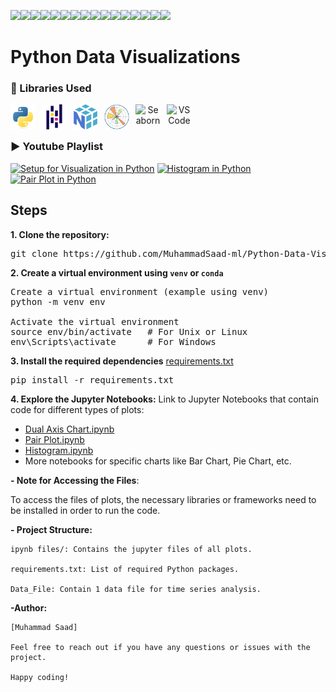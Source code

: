 <img src="https://img.shields.io/badge/Data -coral"><img src="https://img.shields.io/badge/Build_With-Python-magenta"><img src="https://img.shields.io/badge/Code-pink"><img src="https://img.shields.io/badge/Visualization Course-silver"><img src="https://img.shields.io/badge/Charts-teal"><img src="https://img.shields.io/badge/Data Visualization-darkblue"><img src="https://img.shields.io/badge/Bar Chart-gold"><img src="https://img.shields.io/badge/Data Insights-beige"><img src="https://img.shields.io/badge/Vs Code-purple"><img src="https://img.shields.io/badge/Jupyter-orange"><img src="https://img.shields.io/badge/Ipynb-yellow"><img src="https://img.shields.io/badge/Knowledge-lawa"><img src="https://img.shields.io/badge/Learning-black"><img src="https://img.shields.io/badge/Dual Axis-brown"><img src="https://img.shields.io/badge/Bar Plot-grey"><img src="https://img.shields.io/badge/Line Plot-white">

# Python Data Visualizations 

### 🧰 Libraries Used
<p align="center">
  <a href="https://www.python.org" target="_blank" rel="noreferrer">
    <img align="left" alt="Python" width="40" style="padding-right: 10px;" src="https://raw.githubusercontent.com/devicons/devicon/master/icons/python/python-original.svg"/>
  </a>
  <a href="https://pandas.pydata.org/" target="_blank" rel="noreferrer">
    <img align="left" alt="Pandas" width="40" style="padding-right: 10px;" src="https://raw.githubusercontent.com/devicons/devicon/2ae2a900d2f041da66e950e4d48052658d850630/icons/pandas/pandas-original.svg"/>
  </a>
  <a href="https://numpy.org/" target="_blank" rel="noreferrer">
    <img align="left" alt="NumPy" width="40" style="padding-right: 10px;" src="https://raw.githubusercontent.com/devicons/devicon/master/icons/numpy/numpy-original.svg"/>
  </a>
  <a href="https://matplotlib.org/" target="_blank" rel="noreferrer">
    <img align="left" alt="Matplotlib" width="40" style="padding-right: 10px;" src="https://raw.githubusercontent.com/devicons/devicon/master/icons/matplotlib/matplotlib-original.svg"/>
  </a>
  <a href="https://seaborn.pydata.org/" target="_blank" rel="noreferrer">
    <img align="left" alt="Seaborn" width="40" style="padding-right: 10px;" src="https://seaborn.pydata.org/_images/logo-mark-lightbg.svg"/>
  </a>
  <a href="https://code.visualstudio.com/" target="_blank" rel="noreferrer">
    <img align="left" alt="VS Code" width="40" style="padding-right: 10px;" src="https://www.vectorlogo.zone/logos/visualstudio_code/visualstudio_code-icon.svg"/>
  </a>
</p>
<br>
<br>


### ▶️ Youtube Playlist

[![Setup for Visualization in Python](https://ytcards.demolab.com/?id=6Wl0B_Ib298&title=Setup+for+Visualization+in+Python&lang=en&timestamp=1712845830&background_color=%230d1117&title_color=%23ffffff&stats_color=%23dedede&max_title_lines=1&width=250&border_radius=5&duration=363 "Setup for Visualization in Python")](https://www.youtube.com/watch?v=6Wl0B_Ib298)
[![Histogram in Python](https://ytcards.demolab.com/?id=G6Z_I2qensc&title=Histogram+in+Python&lang=en&timestamp=1712845830&background_color=%230d1117&title_color=%23ffffff&stats_color=%23dedede&max_title_lines=1&width=250&border_radius=5&duration=301 "Histogram in Python")](https://www.youtube.com/watch?v=G6Z_I2qensc)
[![Pair Plot in Python](https://ytcards.demolab.com/?id=dCwgnw9Tl0I&title=Pair+Plot+in+Python&lang=en&timestamp=1712845830&background_color=%230d1117&title_color=%23ffffff&stats_color=%23dedede&max_title_lines=1&width=250&border_radius=5&duration=553 "Pair Plot in Python")](https://www.youtube.com/watch?v=dCwgnw9Tl0I)






## Steps
**1. Clone the repository:**
<pre>
git clone https://github.com/MuhammadSaad-ml/Python-Data-Visualization
</pre>
**2. Create a virtual environment using `venv` or `conda`**
<pre>
Create a virtual environment (example using venv)
python -m venv env

Activate the virtual environment
source env/bin/activate   # For Unix or Linux
env\Scripts\activate      # For Windows
</pre>
**3. Install the required dependencies**
   <a href="https://github.com/MuhammadSaad-ml/Python-Data-Visualization/requirements.txt">requirements.txt</a>
<pre>
pip install -r requirements.txt
</pre>

**4. Explore the Jupyter Notebooks:**
Link to Jupyter Notebooks that contain code for different types of plots:
- <a href="https://github.com/MuhammadSaad-ml/Python-Data-Visualization/Data%20Analysis.ipynb">Dual Axis Chart.ipynb</a>
- <a href="https://github.com/MuhammadSaad-ml/Python-Data-Visualization/Data%20Visualization.ipynb">Pair Plot.ipynb</a>
- <a href="https://github.com/MuhammadSaad-ml/Python-Data-Visualization/Statistical%20Analysis.ipynb">Histogram.ipynb</a>
- More notebooks for specific charts like Bar Chart, Pie Chart, etc.
  

**- Note for Accessing the Files**:

To access the files of plots, the necessary libraries or frameworks need to be installed in order to run the code.

**- Project Structure:**
```
ipynb files/: Contains the jupyter files of all plots.

requirements.txt: List of required Python packages.

Data_File: Contain 1 data file for time series analysis.
```
**-Author:**
```
[Muhammad Saad]

Feel free to reach out if you have any questions or issues with the project.

Happy coding!
```